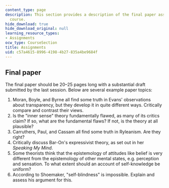 ```yaml
---
content_type: page
description: This section provides a description of the final paper assigned for the
  course.
hide_download: true
hide_download_original: null
learning_resource_types:
- Assignments
ocw_type: CourseSection
title: Assignments
uid: c57a4615-8996-4198-4b27-835a4be9684f
---
```


Final paper
-----------

The final paper should be 20–25 pages long with a substantial draft submitted by the last session. Below are several example paper topics:

1.  Moran, Boyle, and Byrne all find some truth in Evans' observations about transparency, but they develop it in quite different ways. Critically compare and contrast their views.
2.  Is the "inner sense" theory fundamentally flawed, as many of its critics claim? If so, what are the fundamental flaws? If not, is the theory at all plausible?
3.  Carruthers, Paul, and Cassam all find some truth in Ryleanism. Are they right?
4.  Critically discuss Bar-On's expressivist theory, as set out in her _Speaking My Mind_.
5.  Some theorists think that the epistemology of attitudes like belief is very different from the epistemology of other mental states, e.g. perception and sensation. To what extent should an account of self-knowledge be uniform?
6.  According to Shoemaker, "self-blindness" is impossible. Explain and assess his argument for this.